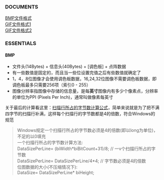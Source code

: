 ### DOCUMENTS  
[BMP文件格式](https://www.cnblogs.com/l2rf/p/5643352.html)  
[GIF文件格式1](https://www.jianshu.com/p/df52f1511cf8)  
[GIF文件格式2](https://blog.csdn.net/Swallow_he/article/details/76165202)  

### ESSENTIALS  
#### BMP  
+ 文件头(14Bytes) + 信息头(40Bytes) + [调色板] + 点阵数据  
+ 有一些数值是固定的，而且当一些位设置完值之后有些数值就确定了  
+ 1，4，8位图像才会使用调色板数据，16,24,32位图像不需要调色板数据，即调色板最多只需要256项（索引0 - 255）  
+ 图像分辨率指图像中存储的信息量，是每**英寸**图像内有多少个像素点，分辨率的单位为PPI (Pixels Per Inch)，通常叫做像素每英寸

关于最后的计算看这里：[扫描行所占的字节数计算公式](https://blog.csdn.net/cocoasprite/article/details/52793418)，简单来说就是为了把不满四字节的扫描行补满，这样每个扫描行的字节数都是4的倍数，符合Windows的规范  
> Windows规定一个扫描行所占的字节数必须是4的倍数(即以long为单位)，不足的以0填充  
一个扫描行所占的字节数计算方法:   
DataSizePerLine= (biWidth\*biBitCount+31)/8; // 一v个扫描行所占的字节数  
DataSizePerLine= DataSizePerLine/4\*4; // 字节数必须是4的倍数  
位图数据的大小(不压缩情况下):  
DataSize= DataSizePerLine* biHeight;  
  

